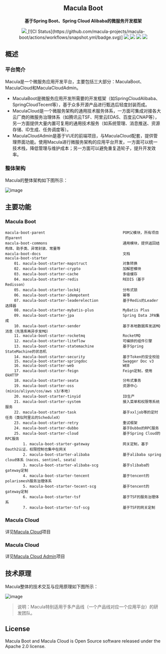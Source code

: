<h2 align="center">Macula Boot</h2>

<p align="center">
	<strong>基于Spring Boot、Spring Cloud Alibaba的微服务开发框架</strong>
</p>

<p align="center">
    <a href="http://www.apache.org/licenses/LICENSE-2.0.html" target="_blank">
        <img src="http://img.shields.io/:license-apache-brightgreen.svg" >
    </a>
	[![CI Status](https://github.com/macula-projects/macula-boot/actions/workflows/snapshot.yml/badge.svg)]
    <a href="https://central.sonatype.com/search?q=macula&smo=true" target="_blank">
        <img src="https://img.shields.io/maven-central/v/dev.macula.boot/macula-boot-starters" />
    </a>
    <a>
        <img src="https://img.shields.io/badge/JDK-1.8+-green.svg" >
    </a>
    <a>
        <img src="https://img.shields.io/badge/SpringBoot-2.7+-green.svg" >
    </a>
    <a>
        <img src="https://img.shields.io/badge/SpringCloud-2021.x+-green.svg" >
    </a>
</p>

## 概述

### 平台简介

Macula是一个微服务应用开发平台，主要包括三大部分：MaculaBoot、MaculaCloud和MaculaCloudAdmin。

- MaculaBoot是微服务应用开发所需要的开发框架（如SpringCloudAlibaba、SpringCloudTecent等），基于众多开源产品进行甄选后轻度封装而成。
- MaculaCloud是一个微服务架构的通用技术服务体系，一方面可集成对接各大云厂商的微服务治理体系（如腾讯云TSF、阿里云EDAS、百度云CNAP等），
  另一方面提供大量内置可复用的通用技术服务（如系统管理、消息推送、资源存储、ID生成、任务调度等）。
- MaculaCloudAdmin是基于VUE的前端项目，与MaculaCloud配套，提供管理界面功能。使用Macula进行微服务架构的应用平台开发，一方面可以统一技术栈，降低管理与维护成本；另一方面可以避免重复造轮子，提升开发效率。

### 整体架构

Macula的整体架构如下图所示：

![image](https://macula.dev/img/structure-diagram.png)

## 主要功能

### Macula Boot
```
macula-boot-parent                                   POM父模块，所有项目的parent
macula-boot-commons                                  通用模块，提供返回结构体、助手类、异常封装、常量等
macula-boot-docs                                     文档
macula-boot-starter
    01. macula-boot-starter-mapstruct                对象转换
    02. macula-boot-starter-crypto                   加解密模块
    03. macula-boot-starter-cache                    多级缓存
    04. macula-boot-starter-redis                    REDIS（基于Redisson）
    05. macula-boot-starter-lock4j                   分布式锁
    06. macula-boot-starter-idempotent               幂等
    07. macula-boot-starter-leaderelection           基于Redis的Leader选择器
    08. macula-boot-starter-mybatis-plus             MyBatis Plus
    09. macula-boot-starter-jpa                      Spring Data JPA集成
    10. macula-boot-starter-sender                   基于本地数据库发送MQ消息（先落库再异步发MQ）
    11. macula-boot-starter-rocketmq                 RocketMQ
    12. macula-boot-starter-liteflow                 可编排的组件引擎
    13. macula-boot-starter-statemachine             基于Spring StateMachine的状态机
    14. macula-boot-starter-security                 基于Token的安全校验
    15. macula-boot-starter-springdoc                Swagger Doc v3
    16. macula-boot-starter-web                      WEB
    17. macula-boot-starter-feign                    Feign定制，使用OkHTTP
    18. macula-boot-starter-seata                    分布式事务
    19. macula-boot-starter-oss                      资源中心(minio/aliyun/cos/aws s3/本地)
    20. macula-boot-starter-tinyid                   ID生产
    21. macula-boot-starter-system                   接入菜单和权限等系统服务
    22. macula-boot-starter-task                     基于xxljob等的定时任务（类似阿里云的ScheduleX）
    23. macula-boot-starter-retry                    重试框架
    24. macula-boot-starter-dubbo                    基于Dubbo的RPC服务
    25. macula-boot-starter-cloud                    基于Spring Cloud的RPC服务
        1. macula-boot-starter-gateway               网关定制，基于Oauth2认证，权限控制也集中在网关
        2. macula-boot-starter-alibaba               基于alibaba spring cloud体系（nacos、sentinel、seata）
        3. macula-boot-starter-alibaba-scg           基于slibaba的gateway定制
        4. macula-boot-starter-tencent               基于tencent的polarismesh服务治理体系
        5. macula-boot-starter-tecent-scg            基于tencent的gateway定制
        6. macula-boot-starter-tsf                   基于TSF的服务治理体系
        7. macula-boot-starter-tsf-scg               基于TSF的网关定制
```

### Macula Cloud

详见[Macula Cloud](https://github.com/macula-projects/macula-cloud)项目

### Macula Cloud

详见[Macula Cloud Admin](https://github.com/macula-projects/macula-cloud-admin)项目

## 技术原理

Macula整体的技术交互与应用原理如下图所示：

![image](https://macula.dev/docs/00_introduce/%E6%A6%82%E8%BF%B0/images/macula-tech-diagram.png)


> 说明：Macula特别适用于多产品线（一个产品线对应一个应用平台）的研发团队。

## License

Macula Boot and Macula Cloud is Open Source software released under the Apache 2.0 license.
